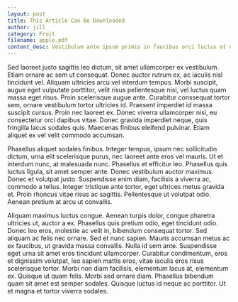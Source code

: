 ```yaml
---
layout: post
title: This Article Can Be Downloaded
author: jill
category: Fruit
filename: apple.pdf
content_desc: Vestibulum ante ipsum primis in faucibus orci luctus et ultrices posuere cubilia curae; Sed eget pulvinar sapien, eget mollis ligula. Vestibulum molestie nec sem eu interdum. Sed sit amet nulla et sem molestie pretium et eu nisl. 
---
```

Sed laoreet justo sagittis leo dictum, sit amet ullamcorper ex vestibulum. Etiam ornare ac sem ut consequat. Donec auctor rutrum ex, ac iaculis nisl tincidunt vel. Aliquam ultricies arcu vel interdum tempus. Morbi suscipit, augue eget vulputate porttitor, velit risus pellentesque nisl, vel luctus quam massa eget risus. Proin scelerisque augue ante. Curabitur conssequat tortor sem, ornare vestibulum tortor ultricies id. Praesent imperdiet id massa suscipit cursus. Proin nec laoreet ex. Donec viverra ullamcorper nisi, eu consectetur orci dapibus vitae. Donec gravida imperdiet neque, quis fringilla lacus sodales quis. Maecenas finibus eleifend pulvinar. Etiam aliquet ex vel velit commodo accumsan.

Phasellus aliquet sodales finibus. Integer tempus, ipsum nec sollicitudin dictum, urna elit scelerisque purus, nec laoreet ante eros vel mauris. Ut et interdum nunc, at malesuada nunc. Phasellus et efficitur leo. Phasellus quis luctus ligula, sit amet semper ante. Donec vestibulum auctor maximus. Donec et volutpat justo. Suspendisse enim diam, facilisis a viverra ac, commodo a tellus. Integer tristique ante tortor, eget ultrices metus gravida et. Proin rhoncus vitae risus ac sagittis. Pellentesque ut volutpat odio. Aenean pretium at arcu ut convallis.

Aliquam maximus luctus congue. Aenean turpis dolor, congue pharetra ultricies ut, auctor a ex. Phasellus quis pretium odio, eget tincidunt odio. Donec leo eros, molestie ac velit in, bibendum consequat tortor. Sed aliquam ac felis nec ornare. Sed et nunc sapien. Mauris accumsan metus ac ex faucibus, ut gravida massa convallis. Nulla id sem ante. Suspendisse eget urna sit amet eros tincidunt ullamcorper. Curabitur condimentum, eros et dignissim volutpat, leo sapien mattis eros, vitae iaculis eros risus scelerisque tortor. Morbi non diam facilisis, elementum lacus at, elementum ex. Quisque ut quam felis. Morbi sed ornare diam. Phasellus bibendum quam sit amet est semper sodales. Quisque luctus id neque ac porttitor. Ut et magna et tortor viverra sodales.